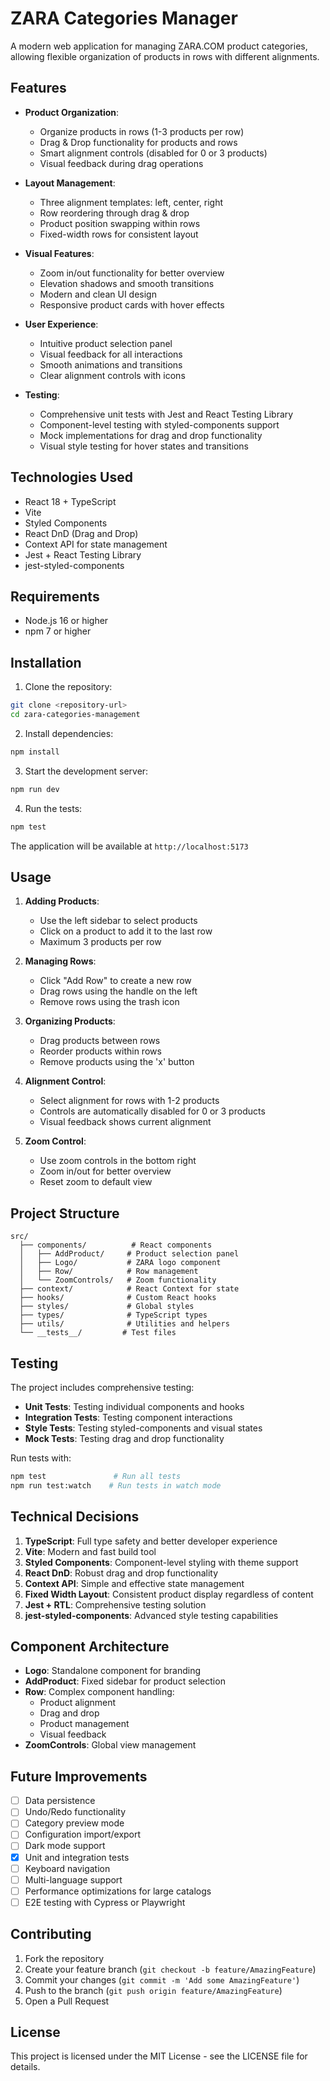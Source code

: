 # ZARA Categories Manager

A modern web application for managing ZARA.COM product categories, allowing flexible organization of products in rows with different alignments.

## Features

- **Product Organization**:

  - Organize products in rows (1-3 products per row)
  - Drag & Drop functionality for products and rows
  - Smart alignment controls (disabled for 0 or 3 products)
  - Visual feedback during drag operations

- **Layout Management**:

  - Three alignment templates: left, center, right
  - Row reordering through drag & drop
  - Product position swapping within rows
  - Fixed-width rows for consistent layout

- **Visual Features**:

  - Zoom in/out functionality for better overview
  - Elevation shadows and smooth transitions
  - Modern and clean UI design
  - Responsive product cards with hover effects

- **User Experience**:

  - Intuitive product selection panel
  - Visual feedback for all interactions
  - Smooth animations and transitions
  - Clear alignment controls with icons

- **Testing**:
  - Comprehensive unit tests with Jest and React Testing Library
  - Component-level testing with styled-components support
  - Mock implementations for drag and drop functionality
  - Visual style testing for hover states and transitions

## Technologies Used

- React 18 + TypeScript
- Vite
- Styled Components
- React DnD (Drag and Drop)
- Context API for state management
- Jest + React Testing Library
- jest-styled-components

## Requirements

- Node.js 16 or higher
- npm 7 or higher

## Installation

1. Clone the repository:

```bash
git clone <repository-url>
cd zara-categories-management
```

2. Install dependencies:

```bash
npm install
```

3. Start the development server:

```bash
npm run dev
```

4. Run the tests:

```bash
npm test
```

The application will be available at `http://localhost:5173`

## Usage

1. **Adding Products**:

   - Use the left sidebar to select products
   - Click on a product to add it to the last row
   - Maximum 3 products per row

2. **Managing Rows**:

   - Click "Add Row" to create a new row
   - Drag rows using the handle on the left
   - Remove rows using the trash icon

3. **Organizing Products**:

   - Drag products between rows
   - Reorder products within rows
   - Remove products using the 'x' button

4. **Alignment Control**:

   - Select alignment for rows with 1-2 products
   - Controls are automatically disabled for 0 or 3 products
   - Visual feedback shows current alignment

5. **Zoom Control**:
   - Use zoom controls in the bottom right
   - Zoom in/out for better overview
   - Reset zoom to default view

## Project Structure

```
src/
  ├── components/          # React components
  │   ├── AddProduct/     # Product selection panel
  │   ├── Logo/           # ZARA logo component
  │   ├── Row/            # Row management
  │   └── ZoomControls/   # Zoom functionality
  ├── context/            # React Context for state
  ├── hooks/              # Custom React hooks
  ├── styles/             # Global styles
  ├── types/              # TypeScript types
  ├── utils/              # Utilities and helpers
  └── __tests__/         # Test files
```

## Testing

The project includes comprehensive testing:

- **Unit Tests**: Testing individual components and hooks
- **Integration Tests**: Testing component interactions
- **Style Tests**: Testing styled-components and visual states
- **Mock Tests**: Testing drag and drop functionality

Run tests with:

```bash
npm test               # Run all tests
npm run test:watch    # Run tests in watch mode
```

## Technical Decisions

1. **TypeScript**: Full type safety and better developer experience
2. **Vite**: Modern and fast build tool
3. **Styled Components**: Component-level styling with theme support
4. **React DnD**: Robust drag and drop functionality
5. **Context API**: Simple and effective state management
6. **Fixed Width Layout**: Consistent product display regardless of content
7. **Jest + RTL**: Comprehensive testing solution
8. **jest-styled-components**: Advanced style testing capabilities

## Component Architecture

- **Logo**: Standalone component for branding
- **AddProduct**: Fixed sidebar for product selection
- **Row**: Complex component handling:
  - Product alignment
  - Drag and drop
  - Product management
  - Visual feedback
- **ZoomControls**: Global view management

## Future Improvements

- [ ] Data persistence
- [ ] Undo/Redo functionality
- [ ] Category preview mode
- [ ] Configuration import/export
- [ ] Dark mode support
- [x] Unit and integration tests
- [ ] Keyboard navigation
- [ ] Multi-language support
- [ ] Performance optimizations for large catalogs
- [ ] E2E testing with Cypress or Playwright

## Contributing

1. Fork the repository
2. Create your feature branch (`git checkout -b feature/AmazingFeature`)
3. Commit your changes (`git commit -m 'Add some AmazingFeature'`)
4. Push to the branch (`git push origin feature/AmazingFeature`)
5. Open a Pull Request

## License

This project is licensed under the MIT License - see the LICENSE file for details.
